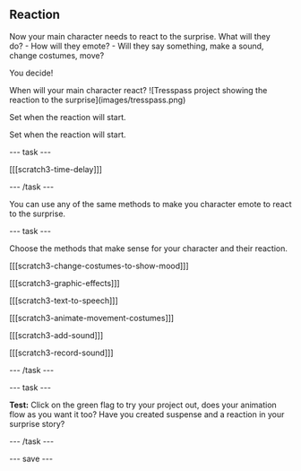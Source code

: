 ## Reaction

<div style="display: flex; flex-wrap: wrap">
<div style="flex-basis: 200px; flex-grow: 1; margin-right: 15px;">
Now your main character needs to react to the surprise. What will they do? 
- How will they emote? 
- Will they say something, make a sound, change costumes, move? 

You decide!
</div>
When will your main character react?
![Tresspass project showing the reaction to the surprise](images/tresspass.png)
</div>

Set when the reaction will start. 
</div>

Set when the reaction will start. 

--- task ---

[[[scratch3-time-delay]]]

--- /task ---

You can use any of the same methods to make you character emote to react to the surprise.

--- task ---

Choose the methods that make sense for your character and their reaction. 

[[[scratch3-change-costumes-to-show-mood]]]

[[[scratch3-graphic-effects]]]

[[[scratch3-text-to-speech]]]

[[[scratch3-animate-movement-costumes]]]

[[[scratch3-add-sound]]]

[[[scratch3-record-sound]]]

--- /task ---

--- task ---

**Test:** Click on the green flag to try your project out, does your animation flow as you want it too? Have you created suspense and a reaction in your surprise story? 

--- /task ---

--- save ---
